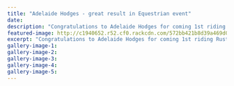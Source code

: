 ```yaml
---
title: "Adelaide Hodges - great result in Equestrian event"
date: 
description: "Congratulations to Adelaide Hodges for coming 1st riding Rusty Nuts' n Bolts in Accumulator (show jumping event) at Nga Tawa's 125th Anniverary Show Jumping Tournament at the end of March."
featured-image: http://c1940652.r52.cf0.rackcdn.com/572bb421b8d39a469d0003a1/IMG_0093.jpg
excerpt: "Congratulations to Adelaide Hodges for coming 1st riding Rusty Nuts' n Bolts in Accumulator (show jumping event) at Nga Tawa's 125th Anniverary Show Jumping Tournament at the end of March."
gallery-image-1: 
gallery-image-2: 
gallery-image-3: 
gallery-image-4: 
gallery-image-5: 
---
```

